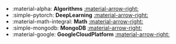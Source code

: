 <div class="grid cards" markdown>

- :material-alpha: __Algorithms__ [:material-arrow-right:](algorithm/index.md) 
- :simple-pytorch: __DeepLearning__ [:material-arrow-right:](deeplearning/index.md) 
- :material-math-integral: __Math__ [:material-arrow-right:](math/index.md) 
- :simple-mongodb: __MongoDB__ [:material-arrow-right:](mongodb/index.md)
- :material-google: __GoogleCloudPlatform__ [:material-arrow-right:](gcp/index.md)

</div>